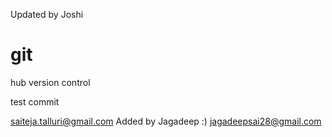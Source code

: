 Updated by Joshi
# git
 hub version control
 
 test commit


saiteja.talluri@gmail.com
 Added by Jagadeep :) jagadeepsai28@gmail.com

